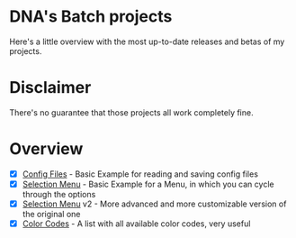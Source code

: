 # DNA's Batch projects
Here's a little overview with the most up-to-date releases and betas of my projects.

# Disclaimer
There's no guarantee that those projects all work completely fine.

# Overview
- [x] [Config Files](https://github.com/DNAScanner/BATch-Coding/tree/main/ConfigFiles) - Basic Example for reading and saving config files
- [x] [Selection Menu](https://github.com/DNAScanner/BATch-Coding/tree/main/SelectionMenu) - Basic Example for a Menu, in which you can cycle through the options
- [x] [Selection Menu](https://github.com/DNAScanner/BATch-Coding/tree/main/SelectionMenu%20v2) v2 - More advanced and more customizable version of the original one
- [x] [Color Codes](https://github.com/DNAScanner/BATch-Coding/blob/main/-ColorCodes.cmd) - A list with all available color codes, very useful
